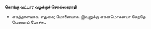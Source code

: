 **கொங்கு வட்டார வழக்குச் சொல்லகராதி**
- எகத்தாளமாக. எதுகை; மோனையாக. இவுனுக்கு எகனமொகனயா சேறதே வேலயாப் போச்சு..

